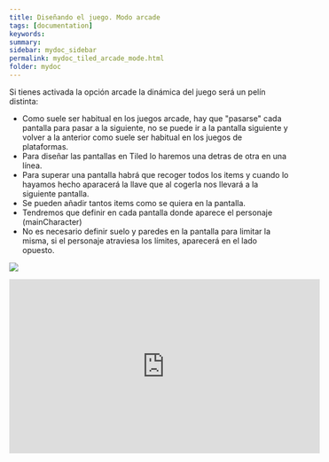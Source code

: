 ```yaml
---
title: Diseñando el juego. Modo arcade
tags: [documentation]
keywords:
summary: 
sidebar: mydoc_sidebar
permalink: mydoc_tiled_arcade_mode.html
folder: mydoc
---
```


Si tienes activada la opción arcade la dinámica del juego será un pelín distinta:

* Como suele ser habitual en los juegos arcade, hay que "pasarse" cada pantalla para pasar a la siguiente, no se puede ir a la pantalla siguiente y volver a la anterior como suele ser habitual en los juegos de plataformas.
* Para diseñar las pantallas en Tiled lo haremos una detras de otra en una línea.
* Para superar una pantalla habrá que recoger todos los items y cuando lo hayamos hecho aparacerá la llave que al cogerla nos llevará a la siguiente pantalla.
* Se pueden añadir tantos items como se quiera en la pantalla.
* Tendremos que definir en cada pantalla donde aparece el personaje (mainCharacter)
* No es necesario definir suelo y paredes en la pantalla para limitar la misma, si el personaje atraviesa los límites, aparecerá en el lado opuesto.

![](images/arcade_mode)

<iframe width="560" height="315" src="https://www.youtube.com/embed/rYt84n_4cLQ?si=8WghiVBhmNC4WoWf" title="YouTube video player" frameborder="0" allow="accelerometer; autoplay; clipboard-write; encrypted-media; gyroscope; picture-in-picture; web-share" referrerpolicy="strict-origin-when-cross-origin" allowfullscreen></iframe>


